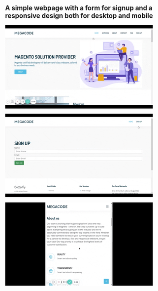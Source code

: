 ## A simple webpage with a form for signup and a responsive design both for desktop and mobile

![](gif3.gif)

![](gif2.gif)

![](gif1.gif)


